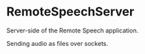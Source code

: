 # RemoteSpeechServer
Server-side of the Remote Speech application.

Sending audio as files over sockets.
